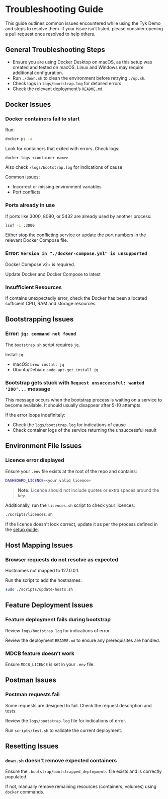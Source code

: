# Troubleshooting Guide

This guide outlines common issues encountered while using the Tyk Demo and steps to resolve them. If your issue isn't listed, please consider opening a pull request once resolved to help others.

## General Troubleshooting Steps

- Ensure you are using Docker Desktop on macOS, as this setup was created and tested on macOS. Linux and Windows may require additional configuration.
- Run `./down.sh` to clean the environment before retrying `./up.sh`.
- Check logs in `logs/bootstrap.log` for detailed errors.
- Check the relevant deployment’s `README.md`.

## Docker Issues

### Docker containers fail to start

Run:

```bash
docker ps -a
```

Look for containers that exited with errors. Check logs:

```
docker logs <container-name>
```

Also check `/logs/bootstrap.log` for indications of cause

Common issues:
- Incorrect or missing environment variables
- Port conflicts

### Ports already in use

If ports like 3000, 8080, or 5432 are already used by another process:

```bash
lsof -i :3000
```

Either stop the conflicting service or update the port numbers in the relevant Docker Compose file.

### Error: `Version in "./docker-compose.yml" is unsupported`

Docker Compose v2+ is required.

Update Docker and Docker Compose to latest

### Insufficient Resources

If contains unexpectedly error, check the Docker has been allocated sufficient CPU, RAM and storage resources.

## Bootstrapping Issues

### Error: `jq: command not found`

The `bootstrap.sh` script requires `jq`.

Install `jq`:
- macOS: `brew install jq`
- Ubuntu/Debian: `sudo apt-get install jq`

### Bootstrap gets stuck with `Request unsuccessful: wanted '200'...` message

This message occurs when the bootstrap process is waiting on a service to become available. It should usually disappear after 5-10 attempts.

If the error loops indefinitely:
- Check the `logs/bootstrap.log` for indications of cause
- Check container logs of the service returning the unsuccessful result

## Environment File Issues

### Licence error displayed

Ensure your `.env` file exists at the root of the repo and contains:

```bash
DASHBOARD_LICENCE=<your valid licence>
```

> **Note:** Licence should not include quotes or extra spaces around the key.

Additionally, run the `licences.sh` script to check your licences:

```bash
./scripts/licences.sh
```

If the licence doesn't look correct, update it as per the process defined in the [setup guide](SETUP.md).

## Host Mapping Issues

### Browser requests do not resolve as expected

Hostnames not mapped to 127.0.0.1.

Run the script to add the hostnames:

```bash
sudo ./scripts/update-hosts.sh
```

## Feature Deployment Issues

### Feature deployment fails during bootstrap

Review `logs/bootstrap.log` for indications of error.

Review the deployment `README.md` to ensure any prerequisites are handled.

### MDCB feature doesn’t work

Ensure `MDCB_LICENCE` is set in your `.env` file.

## Postman Issues

### Postman requests fail

Some requests are designed to fail. Check the request description and tests.

Review the `logs/bootstrap.log` file for indications of error.

Run `scripts/test.sh` to validate the current deployment.

## Resetting Issues

### `down.sh` doesn't remove expected containers

Ensure the `.bootstrap/bootstrapped_deployments` file exists and is correctly populated. 

If not, manually remove remaining resources (containers, volumes) using `docker` commands.

